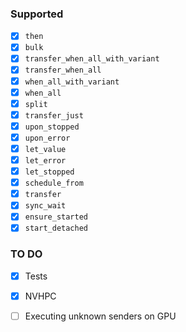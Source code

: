 ### Supported

- [x] `then`
- [x] `bulk`
- [x] `transfer_when_all_with_variant`
- [x] `transfer_when_all`
- [x] `when_all_with_variant`
- [x] `when_all`
- [x] `split`
- [x] `transfer_just`
- [x] `upon_stopped`
- [x] `upon_error`
- [x] `let_value`
- [x] `let_error`
- [x] `let_stopped`
- [x] `schedule_from`
- [x] `transfer`
- [x] `sync_wait`
- [x] `ensure_started`
- [x] `start_detached`

### TO DO

- [x] Tests
- [x] NVHPC
- [ ] Executing unknown senders on GPU

